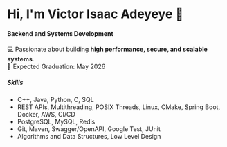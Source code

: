 # Hi, I'm Victor Isaac Adeyeye 👋

#### Backend and Systems Development
💻 Passionate about building **high performance, secure, and scalable systems**. <br>
📅 Expected Graduation: May 2026 

##### Skills
- C++, Java, Python, C, SQL <br>
- REST APIs,  Multithreading, POSIX Threads, Linux, CMake, Spring Boot, Docker, AWS, CI/CD <br>
- PostgreSQL, MySQL, Redis<br>  
- Git, Maven, Swagger/OpenAPI, Google Test, JUnit<br>
- Algorithms and Data Structures,  Low Level Design <br> 
